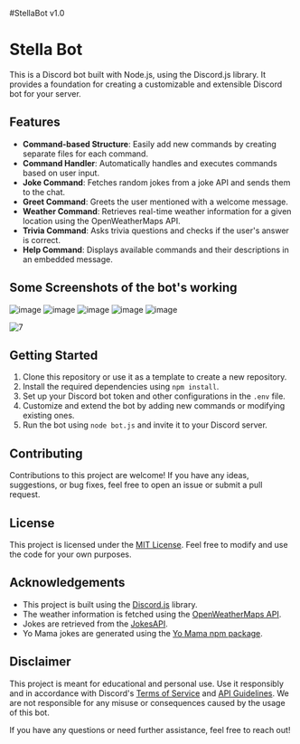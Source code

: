 #StellaBot v1.0


# Stella Bot

This is a Discord bot built with Node.js, using the Discord.js library. It provides a foundation for creating a customizable and extensible Discord bot for your server.

## Features

- **Command-based Structure**: Easily add new commands by creating separate files for each command.
- **Command Handler**: Automatically handles and executes commands based on user input.
- **Joke Command**: Fetches random jokes from a joke API and sends them to the chat.
- **Greet Command**: Greets the user mentioned with a welcome message.
- **Weather Command**: Retrieves real-time weather information for a given location using the OpenWeatherMaps API.
- **Trivia Command**: Asks trivia questions and checks if the user's answer is correct.
- **Help Command**: Displays available commands and their descriptions in an embedded message.

## Some Screenshots of the bot's working
  ![image](https://github.com/Shashank519915/StellaBot/assets/120128150/fc1c39d7-9fe8-4720-b057-7b4fe8bc8d98)
  ![image](https://github.com/Shashank519915/StellaBot/assets/120128150/609ea200-f6ec-4d03-9fe1-838dbc1cb21e)
  ![image](https://github.com/Shashank519915/StellaBot/assets/120128150/6461bf39-816f-4c7a-b967-c7114b9f0e25)
  ![image](https://github.com/Shashank519915/StellaBot/assets/120128150/d36cdea5-efd6-43a9-b3c2-9bb36f4809d3)
  ![image](https://github.com/Shashank519915/StellaBot/assets/120128150/93a3c8a4-8108-491e-8200-fbf15375fee8)


  ![7](https://github.com/Shashank519915/StellaBot/assets/120128150/c948026c-b491-4bb1-9dea-a4202259f164)

## Getting Started

1. Clone this repository or use it as a template to create a new repository.
2. Install the required dependencies using `npm install`.
3. Set up your Discord bot token and other configurations in the `.env` file.
4. Customize and extend the bot by adding new commands or modifying existing ones.
5. Run the bot using `node bot.js` and invite it to your Discord server.

## Contributing

Contributions to this project are welcome! If you have any ideas, suggestions, or bug fixes, feel free to open an issue or submit a pull request.

## License

This project is licensed under the [MIT License](https://opensource.org/licenses/MIT). Feel free to modify and use the code for your own purposes.

## Acknowledgements

- This project is built using the [Discord.js](https://discord.js.org/) library.
- The weather information is fetched using the [OpenWeatherMaps API](https://openweathermap.org/).
- Jokes are retrieved from the [JokesAPI](https://jokesapi.io/).
- Yo Mama jokes are generated using the [Yo Mama npm package](https://www.npmjs.com/package/yo-mama).

## Disclaimer

This project is meant for educational and personal use. Use it responsibly and in accordance with Discord's [Terms of Service](https://discord.com/terms) and [API Guidelines](https://discord.com/developers/docs/intro). We are not responsible for any misuse or consequences caused by the usage of this bot.

If you have any questions or need further assistance, feel free to reach out!
